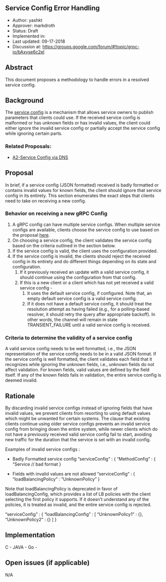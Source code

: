 Service Config Error Handling
----
* Author: yashkt
* Approver: markdroth
* Status: Draft
* Implemented in:
* Last updated: 09-17-2018
* Discussion at: https://groups.google.com/forum/#!topic/grpc-io/bAxyse6c2eI

## Abstract

This document proposes a methodology to handle errors in a resolved service
config.

## Background

The
[service config](https://github.com/grpc/grpc/blob/master/doc/service_config.md)
is a mechanism that allows service owners to publish
parameters that clients could use. If the received service config is malformed
or has unknown fields or has invalid values, the client could either ignore the
invalid service config or partially accept the service config while ignoring
certain parts.


### Related Proposals:
* [A2-Service Config via DNS](A2-service-configs-in-dns.md)

## Proposal

In brief, if a service config (JSON formatted) received is badly formatted or
contains invalid values for known fields, the client should ignore that service
config in its entirety. This section enumerates the exact steps that clients
need to take on receiving a new config.

### Behavior on receiving a new gRPC Config

1. A gRPC config can have multiple service configs. When multiple service configs
are available, clients choose the service config to use based on the proposal
[here](A2-service-configs-in-dns.md#canarying-changes).
2. On choosing a service config, the client validates the service config based on
the criteria outlined in the section below.
3. If the service config is valid, the client uses the configuration provided.
4. If the service config is invalid, the clients should reject the received
config in its entirety and do different things depending on its state and
configuration.
	1. If it previously received an update with a valid service config, it should
	continue using the configuration from that config.
	2. If this is a new client or a client which has not yet received a valid
	service config -
		1. It uses the default service config, if configured. Note that, an empty 
		default service config is a valid service config.
		2. If it does not have a default service config, it should treat the 
		resolution attempt as having failed (e.g., for a polling-based resolver, 
		it should retry the query after appropriate backoff). In other words, 
		the channel will remain in state TRANSIENT_FAILURE until a valid service 
		config is received.

### Criteria to determine the validity of a service config

A valid service config needs to be well formatted, i.e., the JSON representation
of the service config needs to be in a valid JSON format. If the service config
is well formatted, the client validates each field that it recognizes while
ignoring the unknown fields, i.e., unknown fields do not affect validation. For
known fields, valid values are defined by the field itself. If any of the known
fields fails in validation, the entire service config is deemed invalid.

## Rationale

By discarding invalid service configs instead of ignoring fields that have
invalid values, we prevent clients from resorting to using default values which
might be unwanted for certain systems. The clause that existing clients continue
using older service configs prevents an invalid service config from bringing
down the entire system, while newer clients which do not have a previously
received valid service config fail to start, avoiding new traffic for the
duration that the service is set with an invalid config.

Examples of invalid service configs :

* Badly Formatted service config
“serviceConfig” : {
  “MethodConfig” :
   {
   “Service // bad format
  }

* Fields with invalid values are not allowed
“serviceConfig” : {
  “loadBalancingPolicy” : “UnknownPolicy”
}

Note that loadBalancingPolicy is deprecated in favor of loadBalancingConfig,
which provides a list of LB policies with the client selecting the first policy
it supports. If it doesn’t understand any of the policies, it is treated as
invalid, and the entire service config is rejected.

“serviceConfig” : {
  “loadBalancingConfig” : [
    “UnknownPolicy1” : {},
    “UnknownPolicy2” : {}
  ]
}


## Implementation

C -
JAVA -
Go -

## Open issues (if applicable)

N/A
